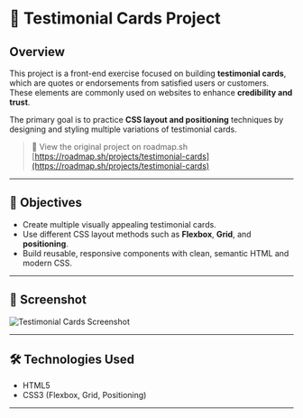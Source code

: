 # 🧾 Testimonial Cards Project

## Overview

This project is a front-end exercise focused on building **testimonial cards**, which are quotes or endorsements from satisfied users or customers. These elements are commonly used on websites to enhance **credibility and trust**.

The primary goal is to practice **CSS layout and positioning** techniques by designing and styling multiple variations of testimonial cards.

> 📌 View the original project on roadmap.sh [https://roadmap.sh/projects/testimonial-cards](https://roadmap.sh/projects/testimonial-cards)

---

## 🎯 Objectives

- Create multiple visually appealing testimonial cards.
- Use different CSS layout methods such as **Flexbox**, **Grid**, and **positioning**.
- Build reusable, responsive components with clean, semantic HTML and modern CSS.

---

## 📸 Screenshot

![Testimonial Cards Screenshot](README.md/screenshot/Screenshot.png) 

---

## 🛠️ Technologies Used

- HTML5
- CSS3 (Flexbox, Grid, Positioning)

---


